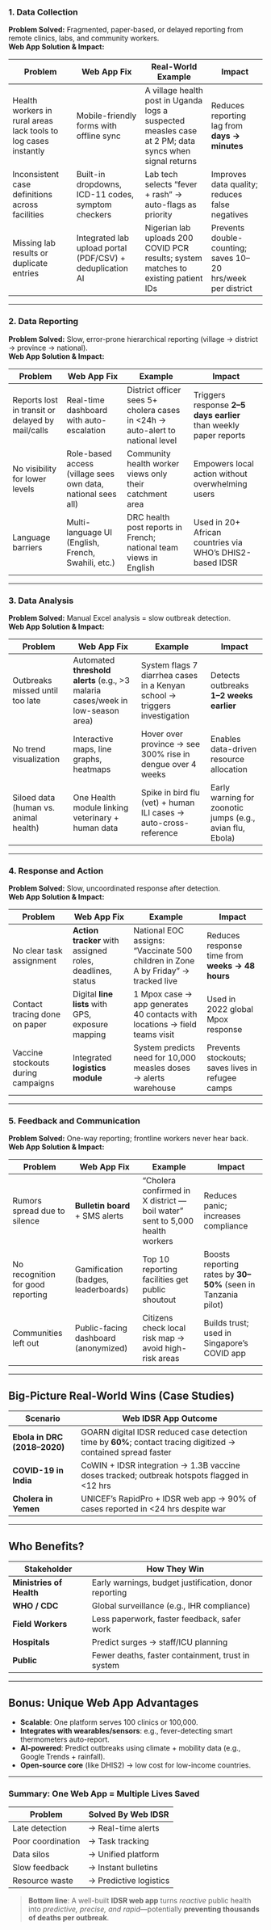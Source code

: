 

### 1. **Data Collection**  
**Problem Solved:** Fragmented, paper-based, or delayed reporting from remote clinics, labs, and community workers.  
**Web App Solution & Impact:**

| Problem | Web App Fix | Real-World Example | Impact |
|---------|-------------|--------------------|--------|
| Health workers in rural areas lack tools to log cases instantly | Mobile-friendly forms with offline sync | A village health post in Uganda logs a suspected measles case at 2 PM; data syncs when signal returns | Reduces reporting lag from **days → minutes** |
| Inconsistent case definitions across facilities | Built-in dropdowns, ICD-11 codes, symptom checkers | Lab tech selects “fever + rash” → auto-flags as priority | Improves data quality; reduces false negatives |
| Missing lab results or duplicate entries | Integrated lab upload portal (PDF/CSV) + deduplication AI | Nigerian lab uploads 200 COVID PCR results; system matches to existing patient IDs | Prevents double-counting; saves 10–20 hrs/week per district |

---

### 2. **Data Reporting**  
**Problem Solved:** Slow, error-prone hierarchical reporting (village → district → province → national).  
**Web App Solution & Impact:**

| Problem | Web App Fix | Example | Impact |
|---------|-------------|--------|--------|
| Reports lost in transit or delayed by mail/calls | Real-time dashboard with auto-escalation | District officer sees 5+ cholera cases in <24h → auto-alert to national level | Triggers response **2–5 days earlier** than weekly paper reports |
| No visibility for lower levels | Role-based access (village sees own data, national sees all) | Community health worker views only their catchment area | Empowers local action without overwhelming users |
| Language barriers | Multi-language UI (English, French, Swahili, etc.) | DRC health post reports in French; national team views in English | Used in 20+ African countries via WHO’s DHIS2-based IDSR |

---

### 3. **Data Analysis**  
**Problem Solved:** Manual Excel analysis = slow outbreak detection.  
**Web App Solution & Impact:**

| Problem | Web App Fix | Example | Impact |
|---------|-------------|--------|--------|
| Outbreaks missed until too late | Automated **threshold alerts** (e.g., >3 malaria cases/week in low-season area) | System flags 7 diarrhea cases in a Kenyan school → triggers investigation | Detects outbreaks **1–2 weeks earlier** |
| No trend visualization | Interactive maps, line graphs, heatmaps | Hover over province → see 300% rise in dengue over 4 weeks | Enables data-driven resource allocation |
| Siloed data (human vs. animal health) | One Health module linking veterinary + human data | Spike in bird flu (vet) + human ILI cases → auto-cross-reference | Early warning for zoonotic jumps (e.g., avian flu, Ebola) |

---

### 4. **Response and Action**  
**Problem Solved:** Slow, uncoordinated response after detection.  
**Web App Solution & Impact:**

| Problem | Web App Fix | Example | Impact |
|---------|-------------|--------|--------|
| No clear task assignment | **Action tracker** with assigned roles, deadlines, status | National EOC assigns: “Vaccinate 500 children in Zone A by Friday” → tracked live | Reduces response time from **weeks → 48 hours** |
| Contact tracing done on paper | Digital **line lists** with GPS, exposure mapping | 1 Mpox case → app generates 40 contacts with locations → field teams visit | Used in 2022 global Mpox response |
| Vaccine stockouts during campaigns | Integrated **logistics module** | System predicts need for 10,000 measles doses → alerts warehouse | Prevents stockouts; saves lives in refugee camps |

---

### 5. **Feedback and Communication**  
**Problem Solved:** One-way reporting; frontline workers never hear back.  
**Web App Solution & Impact:**

| Problem | Web App Fix | Example | Impact |
|---------|-------------|--------|--------|
| Rumors spread due to silence | **Bulletin board** + SMS alerts | “Cholera confirmed in X district — boil water” sent to 5,000 health workers | Reduces panic; increases compliance |
| No recognition for good reporting | Gamification (badges, leaderboards) | Top 10 reporting facilities get public shoutout | Boosts reporting rates by **30–50%** (seen in Tanzania pilot) |
| Communities left out | Public-facing dashboard (anonymized) | Citizens check local risk map → avoid high-risk areas | Builds trust; used in Singapore’s COVID app |

---

## Big-Picture Real-World Wins (Case Studies)

| Scenario | Web IDSR App Outcome |
|--------|----------------------|
| **Ebola in DRC (2018–2020)** | GOARN digital IDSR reduced case detection time by **60%**; contact tracing digitized → contained spread faster |
| **COVID-19 in India** | CoWIN + IDSR integration → 1.3B vaccine doses tracked; outbreak hotspots flagged in <12 hrs |
| **Cholera in Yemen** | UNICEF’s RapidPro + IDSR web app → 90% of cases reported in <24 hrs despite war |

---

## Who Benefits?

| Stakeholder | How They Win |
|-----------|--------------|
| **Ministries of Health** | Early warnings, budget justification, donor reporting |
| **WHO / CDC** | Global surveillance (e.g., IHR compliance) |
| **Field Workers** | Less paperwork, faster feedback, safer work |
| **Hospitals** | Predict surges → staff/ICU planning |
| **Public** | Fewer deaths, faster containment, trust in system |

---

## Bonus: Unique Web App Advantages

- **Scalable**: One platform serves 100 clinics or 100,000.
- **Integrates with wearables/sensors**: e.g., fever-detecting smart thermometers auto-report.
- **AI-powered**: Predict outbreaks using climate + mobility data (e.g., Google Trends + rainfall).
- **Open-source core** (like DHIS2) → low cost for low-income countries.

---

### Summary: One Web App = Multiple Lives Saved

| Problem | Solved By Web IDSR |
|---------|---------------------|
| Late detection | → Real-time alerts |
| Poor coordination | → Task tracking |
| Data silos | → Unified platform |
| Slow feedback | → Instant bulletins |
| Resource waste | → Predictive logistics |

> **Bottom line**: A well-built **IDSR web app** turns *reactive* public health into *predictive, precise, and rapid*—potentially **preventing thousands of deaths per outbreak**.
